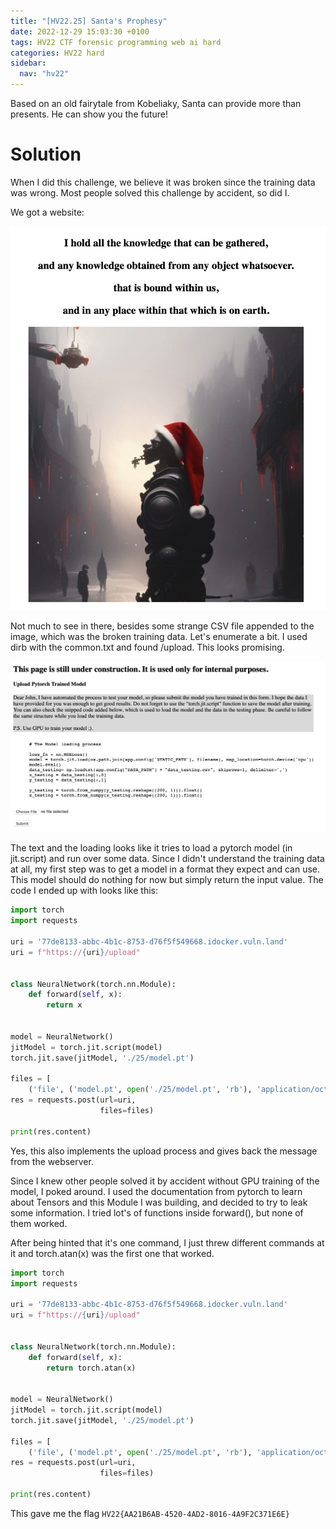 ```yaml
---
title: "[HV22.25] Santa's Prophesy"
date: 2022-12-29 15:03:30 +0100
tags: HV22 CTF forensic programming web ai hard
categories: HV22 hard
sidebar:
  nav: "hv22"
---
```


Based on an old fairytale from Kobeliaky, Santa can provide more than presents. He can show you the future!

# Solution

When I did this challenge, we believe it was broken since the training data was wrong. Most people solved this challenge by accident, so did I.

We got a website:

![website](/assets/hv22/hv22_25_website.png)

Not much to see in there, besides some strange CSV file appended to the image, which was the broken training data. Let's enumerate a bit. I used dirb with the common.txt and found /upload. This looks promising.

![upload function](/assets/hv22/hv22_25_upload.png)

The text and the loading looks like it tries to load a pytorch model (in jit.script) and run over some data. Since I didn't understand the training data at all, my first step was to get a model in a format they expect and can use. This model should do nothing for now but simply return the input value. The code I ended up with looks like this:

```python
import torch
import requests

uri = '77de8133-abbc-4b1c-8753-d76f5f549668.idocker.vuln.land'
uri = f"https://{uri}/upload"


class NeuralNetwork(torch.nn.Module):
    def forward(self, x):
        return x


model = NeuralNetwork()
jitModel = torch.jit.script(model)
torch.jit.save(jitModel, './25/model.pt')

files = [
    ('file', ('model.pt', open('./25/model.pt', 'rb'), 'application/octet-stream'))]
res = requests.post(url=uri,
                    files=files)

print(res.content)
```

Yes, this also implements the upload process and gives back the message from the webserver.

Since I knew other people solved it by accident without GPU training of the model, I poked around. I used the documentation from pytorch to learn about Tensors and this Module I was building, and decided to try to leak some information. I tried lot's of functions inside forward(), but none of them worked.

After being hinted that it's one command, I just threw different commands at it and torch.atan(x) was the first one that worked.

```python
import torch
import requests

uri = '77de8133-abbc-4b1c-8753-d76f5f549668.idocker.vuln.land'
uri = f"https://{uri}/upload"


class NeuralNetwork(torch.nn.Module):
    def forward(self, x):
        return torch.atan(x)


model = NeuralNetwork()
jitModel = torch.jit.script(model)
torch.jit.save(jitModel, './25/model.pt')

files = [
    ('file', ('model.pt', open('./25/model.pt', 'rb'), 'application/octet-stream'))]
res = requests.post(url=uri,
                    files=files)

print(res.content)
```

This gave me the flag `HV22{AA21B6AB-4520-4AD2-8016-4A9F2C371E6E}`
